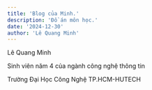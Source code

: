 ```yaml
---
title: 'Blog của Minh.'
description: 'Đồ án môn học.'
date: '2024-12-30'
author: 'Lê Quang Minh'
---
```

Lê Quang Minh

Sinh viên năm 4 của ngành công nghệ thông tin

Trường Đại Học Công Nghệ TP.HCM-HUTECH

